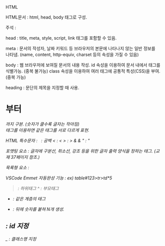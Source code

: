 HTML

HTML문서 : 
html, head, body 태그로 구성.

주석 :
<!--  "주석처리된 내용" -->

head : 
title, meta, style, script, link 태그를 포함할 수 있음.

meta : 
문서의 작성자, 날짜 키워드 등 브라우저의 본문에 나타나지 않는 일반 정보를 나타냄.
(name, content, http-equiv, charset 등의 속성을 가질 수 있음)

body : 
웹 브라우저에 보여질 문서의 내용 작성.
id 속성을 이용하여 문서 내에서 태그를 식별가능. (중복 불가능)
class 속성을 이용하여 여러 태그에 공통적 특성(CSS)을 부여.(중복 가능)

heading :
문단의 제목을 지정할 때 사용. 
<h1>부터 <h6>까지 구분. (숫자가 클수록 글자는 작아짐)
<section> 태그를 이용하면 같은 태그를 서로 다르게 표현.

HTML 특수문자 :
&nbsp; : 공백
&lt; : <
&gt; : >
&amp; &
&quot; : "

포맷팅 요소 : 글자에 구분선, 취소선, 강조 등을 위한 글자 출력 양식을 정하는 태그. (교재 37페이지 참조.)

목록형 요소 : 


VSCode Emmet 자동완성 기능 : ex) table#123>tr>td*5
> : 하위태그
^ : 부모태그
+ : 같은 계층의 태그
* : 뒤에 숫자를 붙혀 N개 생성.
# :  id 지정
_ : 클래스명 지정
